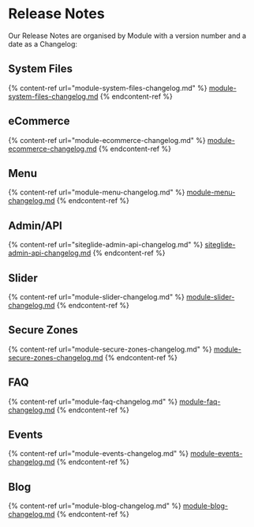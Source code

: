 # Release Notes

Our Release Notes are organised by Module with a version number and a date as a Changelog:

## System Files

{% content-ref url="module-system-files-changelog.md" %}
[module-system-files-changelog.md](module-system-files-changelog.md)
{% endcontent-ref %}

## eCommerce

{% content-ref url="module-ecommerce-changelog.md" %}
[module-ecommerce-changelog.md](module-ecommerce-changelog.md)
{% endcontent-ref %}

## Menu

{% content-ref url="module-menu-changelog.md" %}
[module-menu-changelog.md](module-menu-changelog.md)
{% endcontent-ref %}

## Admin/API

{% content-ref url="siteglide-admin-api-changelog.md" %}
[siteglide-admin-api-changelog.md](siteglide-admin-api-changelog.md)
{% endcontent-ref %}

## Slider

{% content-ref url="module-slider-changelog.md" %}
[module-slider-changelog.md](module-slider-changelog.md)
{% endcontent-ref %}

## Secure Zones

{% content-ref url="module-secure-zones-changelog.md" %}
[module-secure-zones-changelog.md](module-secure-zones-changelog.md)
{% endcontent-ref %}

## FAQ

{% content-ref url="module-faq-changelog.md" %}
[module-faq-changelog.md](module-faq-changelog.md)
{% endcontent-ref %}

## Events

{% content-ref url="module-events-changelog.md" %}
[module-events-changelog.md](module-events-changelog.md)
{% endcontent-ref %}

## Blog

{% content-ref url="module-blog-changelog.md" %}
[module-blog-changelog.md](module-blog-changelog.md)
{% endcontent-ref %}

